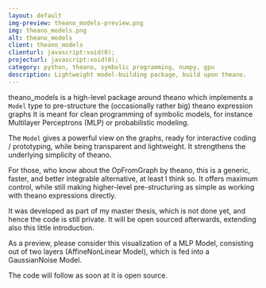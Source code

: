 ```yaml
---
layout: default
img-preview: theano_models-preview.png
img: theano_models.png
alt: theano_models
client: theano_models
clienturl: javascript:void(0);
projecturl: javascript:void(0);
category: python, theano, symbolic programming, numpy, gpu
description: Lightweight model-building package, build upon theano.
---
```


theano_models is a high-level package around theano which implements a ``Model``
type to pre-structure the (occasionally rather big) theano expression graphs
It is meant for clean programming of symbolic models, for instance Multilayer
Perceptrons (MLP) or probabilistic modeling.

The ``Model`` gives a powerful view on the graphs,
ready for interactive coding / prototyping, while being transparent and
lightweight. It strengthens the underlying simplicity of theano.

For those, who know about the OpFromGraph by theano, this is a generic, faster,
and better integrable alternative, at least I think so.
It offers maximum control, while still making
higher-level pre-structuring as simple as working with theano expressions
directly.

It was developed as part of my master thesis, which is not done yet, and hence
the code is still private. It will be open sourced afterwards, extending also
this little introduction.


As a preview, please consider this visualization of a MLP Model,
consisting out of two layers (AffineNonLinear Model),
which is fed into a GaussianNoise Model.

The code will follow as soon at it is open source.
